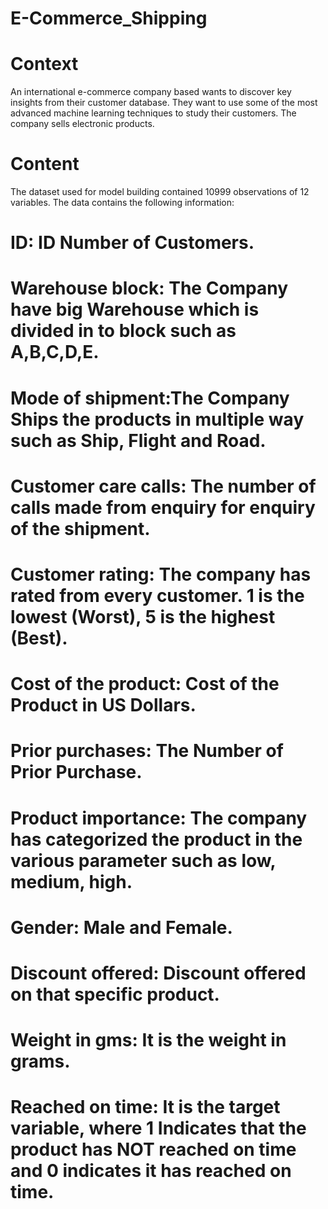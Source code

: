 # E-Commerce_Shipping

# Context
An international e-commerce company based wants to discover key insights from their customer database. They want to use some of the most advanced machine learning techniques to study their customers. The company sells electronic products.

# Content
The dataset used for model building contained 10999 observations of 12 variables.
The data contains the following information:

# ID: ID Number of Customers.                                                  
# Warehouse block: The Company have big Warehouse which is divided in to block such as A,B,C,D,E.
# Mode of shipment:The Company Ships the products in multiple way such as Ship, Flight and Road.
# Customer care calls: The number of calls made from enquiry for enquiry of the shipment.
# Customer rating: The company has rated from every customer. 1 is the lowest (Worst), 5 is the highest (Best).
# Cost of the product: Cost of the Product in US Dollars.
# Prior purchases: The Number of Prior Purchase.
# Product importance: The company has categorized the product in the various parameter such as low, medium, high.
# Gender: Male and Female.
# Discount offered: Discount offered on that specific product.
# Weight in gms: It is the weight in grams.
# Reached on time: It is the target variable, where 1 Indicates that the product has NOT reached on time and 0 indicates it has reached on time.
